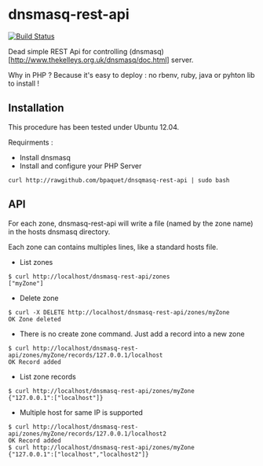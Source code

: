 dnsmasq-rest-api
================

[![Build Status](https://travis-ci.org/bpaquet/dnsmasq-rest-api.png)](https://travis-ci.org/bpaquet/dnsmasq-rest-api)

Dead simple REST Api for controlling (dnsmasq)[http://www.thekelleys.org.uk/dnsmasq/doc.html] server.

Why in PHP ? Because it's easy to deploy : no rbenv, ruby, java or pyhton lib to install !

Installation
---

This procedure has been tested under Ubuntu 12.04.

Requirments :
* Install dnsmasq
* Install and configure your PHP Server

```
curl http://rawgithub.com/bpaquet/dnsqmasq-rest-api | sudo bash
```

API
---

For each zone, dnsmasq-rest-api will write a file (named by the zone name) in the hosts dnsmasq directory.

Each zone can contains multiples lines, like a standard hosts file.

* List zones

```
$ curl http://localhost/dnsmasq-rest-api/zones
["myZone"]
```

* Delete zone

```
$ curl -X DELETE http://localhost/dnsmasq-rest-api/zones/myZone
OK Zone deleted
```

* There is no create zone command. Just add a record into a new zone

```
$ curl http://localhost/dnsmasq-rest-api/zones/myZone/records/127.0.0.1/localhost
OK Record added
```

* List zone records

```
$ curl http://localhost/dnsmasq-rest-api/zones/myZone
{"127.0.0.1":["localhost"]}
```

* Multiple host for same IP is supported

```
$ curl http://localhost/dnsmasq-rest-api/zones/myZone/records/127.0.0.1/localhost2
OK Record added
$ curl http://localhost/dnsmasq-rest-api/zones/myZone
{"127.0.0.1":["localhost","localhost2"]}
```


